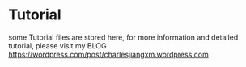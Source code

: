 # Tutorial
some Tutorial files are stored here, for more information and detailed tutorial, please visit my BLOG
https://wordpress.com/post/charlesjiangxm.wordpress.com
